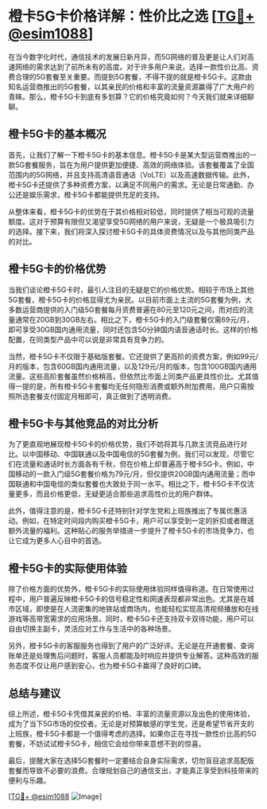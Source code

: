 # 橙卡5G卡价格详解：性价比之选 [[TG💪+ @esim1088](https://t.me/s/esim1088)]

在当今数字化时代，通信技术的发展日新月异，而5G网络的普及更是让人们对高速网络的需求达到了前所未有的高度。对于许多用户来说，选择一款性价比高、资费合理的5G套餐至关重要。而提到5G套餐，不得不提的就是橙卡5G卡。这款由知名运营商推出的5G套餐，以其亲民的价格和丰富的流量资源赢得了广大用户的青睐。那么，橙卡5G卡到底有多划算？它的价格究竟如何？今天我们就来详细聊聊。

## 橙卡5G卡的基本概况

首先，让我们了解一下橙卡5G卡的基本信息。橙卡5G卡是某大型运营商推出的一款5G套餐服务，旨在为用户提供更加便捷、高效的网络体验。该套餐覆盖了全国范围内的5G网络，并且支持高清语音通话（VoLTE）以及高速数据传输。此外，橙卡5G卡还提供了多种资费方案，以满足不同用户的需求。无论是日常通勤、办公还是娱乐需求，橙卡5G卡都能提供充足的支持。

从整体来看，橙卡5G卡的优势在于其价格相对较低，同时提供了相当可观的流量额度。这对于预算有限但又渴望享受5G网络的用户来说，无疑是一个极具吸引力的选择。接下来，我们将深入探讨橙卡5G卡的具体资费情况以及与其他同类产品的对比。

## 橙卡5G卡的价格优势

当我们谈论橙卡5G卡时，最引人注目的无疑是它的价格优势。相较于市场上其他5G套餐，橙卡5G卡的价格显得尤为亲民。以目前市面上主流的5G套餐为例，大多数运营商提供的入门级5G套餐每月资费普遍在80元至120元之间，而对应的流量通常在20GB到30GB左右。相比之下，橙卡5G卡的入门级套餐仅需69元/月，即可享受30GB国内通用流量，同时还包含50分钟国内语音通话时长。这样的价格配置，在同类型产品中可以说是非常具有竞争力的。

当然，橙卡5G卡不仅限于基础版套餐。它还提供了更高阶的资费方案，例如99元/月的版本，包含60GB国内通用流量，以及129元/月的版本，包含100GB国内通用流量。这些高阶套餐虽然价格稍高，但依然比市面上同类产品更具性价比。尤其值得一提的是，所有橙卡5G卡套餐均无任何隐形消费或额外附加费用，用户只需按照所选套餐支付固定月租即可，真正做到了透明消费。

## 橙卡5G卡与其他竞品的对比分析

为了更直观地展现橙卡5G卡的价格优势，我们不妨将其与几款主流竞品进行对比。以中国移动、中国联通以及中国电信的5G套餐为例，我们可以发现，尽管它们在流量和通话时长方面各有千秋，但在价格上却普遍高于橙卡5G卡。例如，中国移动的一款入门级5G套餐价格为79元/月，但仅提供20GB国内通用流量；而中国联通和中国电信的类似套餐也大致处于同一水平。相比之下，橙卡5G卡不仅流量更多，而且价格更低，无疑更适合那些追求高性价比的用户群体。

此外，值得注意的是，橙卡5G卡还特别针对学生党和上班族推出了专属优惠活动。例如，在特定时间段内购买橙卡5G卡，用户可以享受到一定的折扣或者赠送额外流量的福利。这种贴心的服务举措进一步提升了橙卡5G卡的市场竞争力，也让它成为更多人心目中的首选。

## 橙卡5G卡的实际使用体验

除了价格方面的优势外，橙卡5G卡的实际使用体验同样值得称道。在日常使用过程中，用户普遍反映橙卡5G卡的信号稳定性和网速表现都非常出色。尤其是在城市区域，即使是在人流密集的地铁站或商场内，也能轻松实现高清视频播放和在线游戏等高带宽需求的应用场景。同时，橙卡5G卡还支持双卡双待功能，用户可以自由切换主副卡，灵活应对工作与生活中的各种场景。

另外，橙卡5G卡的客服服务也得到了用户的广泛好评。无论是在开通套餐、查询账单还是处理售后问题时，客服人员都能及时响应并提供专业解答。这种高效的服务态度不仅让用户感到安心，也为橙卡5G卡赢得了良好的口碑。

## 总结与建议

综上所述，橙卡5G卡凭借其亲民的价格、丰富的流量资源以及出色的使用体验，成为了当下5G市场的佼佼者。无论是对预算敏感的学生党，还是希望节省开支的上班族，橙卡5G卡都是一个值得考虑的选择。如果你正在寻找一款性价比高的5G套餐，不妨试试橙卡5G卡，相信它会给你带来意想不到的惊喜。

最后，提醒大家在选择5G套餐时一定要结合自身实际需求，切勿盲目追求高配版套餐而导致不必要的浪费。合理规划自己的通信支出，才能真正享受到科技带来的便利与乐趣。

[[TG💪+ @esim1088](https://t.me/s/esim1088) ![Image](https://i.postimg.cc/4NQfJmqS/Snipaste-2025-05-13-00-14-12.png)]